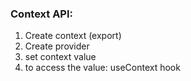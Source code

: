 ### Context API: 

1. Create context (export)
2. Create provider
3. set context value
4. to access the value: useContext hook